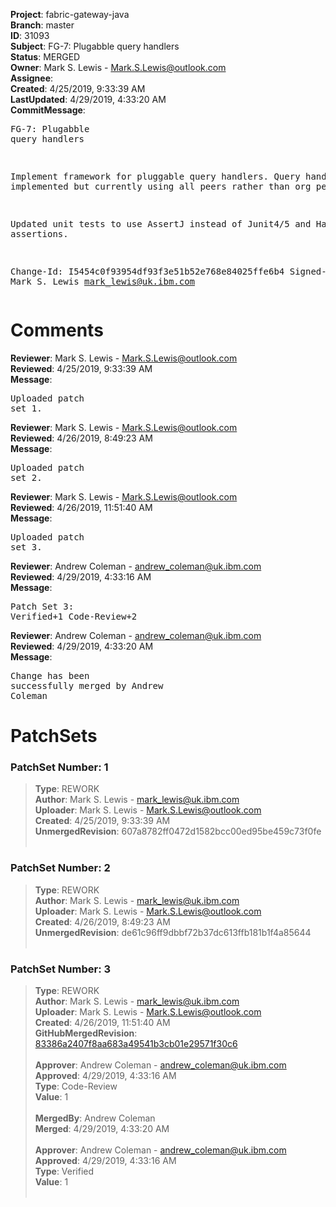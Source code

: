 <strong>Project</strong>: fabric-gateway-java<br><strong>Branch</strong>: master<br><strong>ID</strong>: 31093<br><strong>Subject</strong>: FG-7: Plugabble query handlers<br><strong>Status</strong>: MERGED<br><strong>Owner</strong>: Mark S. Lewis - Mark.S.Lewis@outlook.com<br><strong>Assignee</strong>:<br><strong>Created</strong>: 4/25/2019, 9:33:39 AM<br><strong>LastUpdated</strong>: 4/29/2019, 4:33:20 AM<br><strong>CommitMessage</strong>:<br><pre>FG-7: Plugabble query handlers

Implement framework for pluggable query handlers. Query handlers
implemented but currently using all peers rather than org peers.

Updated unit tests to use AssertJ instead of Junit4/5 and Hamcrest
assertions.

Change-Id: I5454c0f93954df93f3e51b52e768e84025ffe6b4
Signed-off-by: Mark S. Lewis <mark_lewis@uk.ibm.com>
</pre><h1>Comments</h1><strong>Reviewer</strong>: Mark S. Lewis - Mark.S.Lewis@outlook.com<br><strong>Reviewed</strong>: 4/25/2019, 9:33:39 AM<br><strong>Message</strong>: <pre>Uploaded patch set 1.</pre><strong>Reviewer</strong>: Mark S. Lewis - Mark.S.Lewis@outlook.com<br><strong>Reviewed</strong>: 4/26/2019, 8:49:23 AM<br><strong>Message</strong>: <pre>Uploaded patch set 2.</pre><strong>Reviewer</strong>: Mark S. Lewis - Mark.S.Lewis@outlook.com<br><strong>Reviewed</strong>: 4/26/2019, 11:51:40 AM<br><strong>Message</strong>: <pre>Uploaded patch set 3.</pre><strong>Reviewer</strong>: Andrew Coleman - andrew_coleman@uk.ibm.com<br><strong>Reviewed</strong>: 4/29/2019, 4:33:16 AM<br><strong>Message</strong>: <pre>Patch Set 3: Verified+1 Code-Review+2</pre><strong>Reviewer</strong>: Andrew Coleman - andrew_coleman@uk.ibm.com<br><strong>Reviewed</strong>: 4/29/2019, 4:33:20 AM<br><strong>Message</strong>: <pre>Change has been successfully merged by Andrew Coleman</pre><h1>PatchSets</h1><h3>PatchSet Number: 1</h3><blockquote><strong>Type</strong>: REWORK<br><strong>Author</strong>: Mark S. Lewis - mark_lewis@uk.ibm.com<br><strong>Uploader</strong>: Mark S. Lewis - Mark.S.Lewis@outlook.com<br><strong>Created</strong>: 4/25/2019, 9:33:39 AM<br><strong>UnmergedRevision</strong>: 607a8782ff0472d1582bcc00ed95be459c73f0fe<br><br></blockquote><h3>PatchSet Number: 2</h3><blockquote><strong>Type</strong>: REWORK<br><strong>Author</strong>: Mark S. Lewis - mark_lewis@uk.ibm.com<br><strong>Uploader</strong>: Mark S. Lewis - Mark.S.Lewis@outlook.com<br><strong>Created</strong>: 4/26/2019, 8:49:23 AM<br><strong>UnmergedRevision</strong>: de61c96ff9dbbf72b37dc613ffb181b1f4a85644<br><br></blockquote><h3>PatchSet Number: 3</h3><blockquote><strong>Type</strong>: REWORK<br><strong>Author</strong>: Mark S. Lewis - mark_lewis@uk.ibm.com<br><strong>Uploader</strong>: Mark S. Lewis - Mark.S.Lewis@outlook.com<br><strong>Created</strong>: 4/26/2019, 11:51:40 AM<br><strong>GitHubMergedRevision</strong>: [83386a2407f8aa683a49541b3cb01e29571f30c6](https://github.com/hyperledger/fabric-gateway-java/commit/83386a2407f8aa683a49541b3cb01e29571f30c6)<br><br><strong>Approver</strong>: Andrew Coleman - andrew_coleman@uk.ibm.com<br><strong>Approved</strong>: 4/29/2019, 4:33:16 AM<br><strong>Type</strong>: Code-Review<br><strong>Value</strong>: 1<br><br><strong>MergedBy</strong>: Andrew Coleman<br><strong>Merged</strong>: 4/29/2019, 4:33:20 AM<br><br><strong>Approver</strong>: Andrew Coleman - andrew_coleman@uk.ibm.com<br><strong>Approved</strong>: 4/29/2019, 4:33:16 AM<br><strong>Type</strong>: Verified<br><strong>Value</strong>: 1<br><br></blockquote>